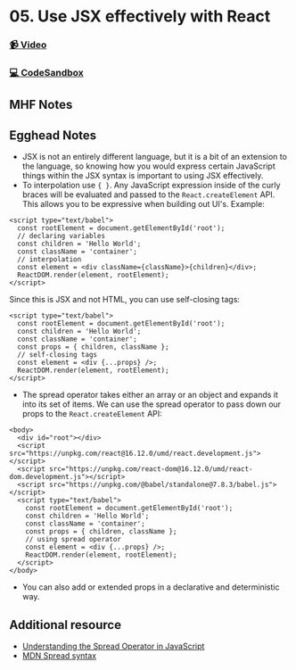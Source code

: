 # 05. Use JSX effectively with React

### [📹 Video](https://egghead.io/lessons/react-v2-04-use-jsx-effectively-with-react?pl=a-beginners-guide-to-react-v2-6c4d)

### [💻 CodeSandbox](https://codesandbox.io/s/github/kentcdodds/beginners-guide-to-react/tree/codesandbox/04-jsx-tricks?from-embed)

## MHF Notes





## Egghead Notes

* JSX is not an entirely different language, but it is a bit of an extension to the language, so knowing how you would express certain JavaScript things within the JSX syntax is important to using JSX effectively.
* To interpolation use `{ }`. Any JavaScript expression inside of the curly braces will be evaluated and passed to the `React.createElement` API. This allows you to be expressive when building out UI's. Example:

```markup
<script type="text/babel">
  const rootElement = document.getElementById('root');
  // declaring variables
  const children = 'Hello World';
  const className = 'container';
  // interpolation
  const element = <div className={className}>{children}</div>;
  ReactDOM.render(element, rootElement);
</script>
```

Since this is JSX and not HTML, you can use self-closing tags:

```markup
<script type="text/babel">
  const rootElement = document.getElementById('root');
  const children = 'Hello World';
  const className = 'container';
  const props = { children, className };
  // self-closing tags
  const element = <div {...props} />;
  ReactDOM.render(element, rootElement);
</script>
```

* The spread operator takes either an array or an object and expands it into its set of items. We can use the spread operator to pass down our props to the `React.createElement` API:

```markup
<body>
  <div id="root"></div>
  <script src="https://unpkg.com/react@16.12.0/umd/react.development.js"></script>
  <script src="https://unpkg.com/react-dom@16.12.0/umd/react-dom.development.js"></script>
  <script src="https://unpkg.com/@babel/standalone@7.8.3/babel.js"></script>
  <script type="text/babel">
    const rootElement = document.getElementById('root');
    const children = 'Hello World';
    const className = 'container';
    const props = { children, className };
    // using spread operator
    const element = <div {...props} />;
    ReactDOM.render(element, rootElement);
  </script>
</body>
```

* You can also add or extended props in a declarative and deterministic way.

## Additional resource

* [Understanding the Spread Operator in JavaScript](https://zendev.com/2018/05/09/understanding-spread-operator-in-javascript.html)
* [MDN Spread syntax](https://developer.mozilla.org/en-US/docs/Web/JavaScript/Reference/Operators/Spread_syntax)

